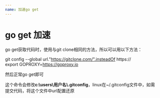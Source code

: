 ```yaml
---
name: 加速go get
---
```


# go get 加速

go get获取代码时，使用与git clone相同的方法，所以可以用以下方法：

git config --global url."https://gitclone.com/".insteadOf https:// <br>
export GOPROXY=https://goproxy.io

然后正常go get即可

这个命令会修改**c:\users\用户名\\.gitconfig**，linux在~/.gitconfig文件中，如需提交代码，将这个文件中url配置还原
